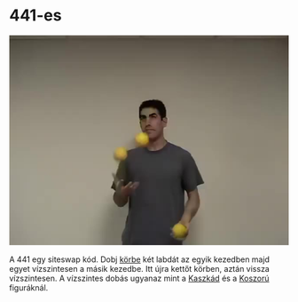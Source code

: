 # 441-es

![441](/site/videos/poster/441.jpg)

A 441 egy siteswap kód. Dobj [körbe](/site/hu/kor-kifele/README.md) két labdát az egyik kezedben majd egyet vízszintesen a másik kezedbe. Itt újra kettőt körben, aztán vissza vízszintesen. A vízszintes dobás ugyanaz mint a [Kaszkád](/site/hu/kaszkad/README.md) és a [Koszorú](/site/hu/koszoru/README.md) figuráknál.

